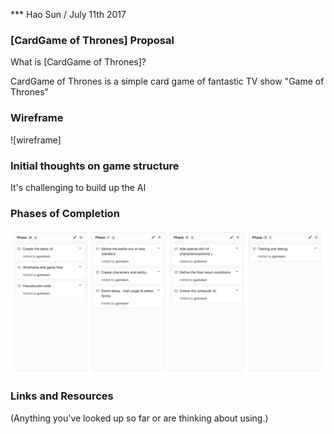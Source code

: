 *** Hao Sun / July 11th 2017

### [CardGame of Thrones] Proposal

What is [CardGame of Thrones]?

CardGame of Thrones is a simple card game of fantastic TV show "Game of Thrones"

### Wireframe

![wireframe]

### Initial thoughts on game structure

It's challenging to build up the AI 

### Phases of Completion

![Phases](/Phases.png)

### Links and Resources

(Anything you've looked up so far or are thinking about using.)
